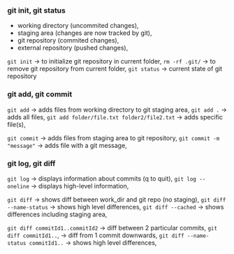 ### git init, git status

- working directory (uncommited changes),
- staging area (changes are now tracked by git),
- git repository (commited changes),
- external repository (pushed changes),

`git init` -> to initialize git repository in current folder,
`rm -rf .git/` -> to remove git repository from current folder,
`git status` -> current state of git repository

### git add, git commit

`git add` -> adds files from working directory to git staging area,
`git add .` -> adds all files,
`git add folder/file.txt folder2/file2.txt` -> adds specific file(s),

`git commit` -> adds files from staging area to git repository,
`git commit -m "message"` -> adds file with a git message,

### git log, git diff

`git log` -> displays information about commits (q to quit),
`git log --oneline` -> displays high-level information,

`git diff` -> shows diff between work_dir and git repo (no staging),
`git diff --name-status` -> shows high level differences,
`git diff --cached` -> shows differences including staging area,

`git diff commitId1..commitId2` -> diff between 2 particular commits,
`git diff commitId1..`, -> diff from 1 commit downwards,
`git diff --name-status commitId1..` -> shows high level differences,
